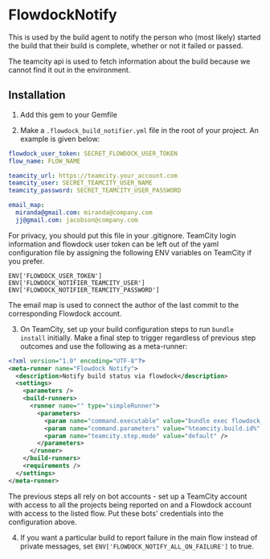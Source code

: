 # FlowdockNotify

This is used by the build agent to notify the person who (most likely)
started the build that their build is complete, whether or not it failed
or passed.

The teamcity api is used to fetch information about the build because we
cannot find it out in the environment.

## Installation

1. Add this gem to your Gemfile

2. Make a `.flowdock_build_notifier.yml` file in the root of your project. An
   example is given below: 

```yaml
flowdock_user_token: SECRET_FLOWDOCK_USER_TOKEN
flow_name: FLOW_NAME

teamcity_url: https://teamcity.your_account.com
teamcity_user: SECRET_TEAMCITY_USER_NAME
teamcity_password: SECRET_TEAMCITY_USER_PASSWORD

email_map:
  miranda@gmail.com: miranda@company.com
  jj@gmail.com: jacobson@company.com
```

For privacy, you should put this file in your .gitignore.
TeamCity login information and flowdock user token can be left
out of the yaml configuration file by assigning the following ENV variables 
on TeamCity if you prefer.

```
ENV['FLOWDOCK_USER_TOKEN']
ENV['FLOWDOCK_NOTIFIER_TEAMCITY_USER']
ENV['FLOWDOCK_NOTIFIER_TEAMCITY_PASSWORD']
```

The email map is used to connect the author of the last commit to the
corresponding Flowdock account.

3. On TeamCity, set up your build configuration steps to run `bundle install`
   initially. Make a final step to trigger regardless of previous step outcomes
   and use the following as a meta-runner: 

```xml
<?xml version="1.0" encoding="UTF-8"?>
<meta-runner name="Flowdock Notify">
  <description>Notify build status via flowdock</description>
  <settings>
    <parameters />
    <build-runners>
      <runner name="" type="simpleRunner">
        <parameters>
          <param name="command.executable" value="bundle exec flowdock_notify" />
          <param name="command.parameters" value="%teamcity.build.id%" />
          <param name="teamcity.step.mode" value="default" />
        </parameters>
      </runner>
    </build-runners>
    <requirements />
  </settings>
</meta-runner>
```

The previous steps all rely on bot accounts - set up a TeamCity account with
access to all the projects being reported on and a Flowdock account with access
to the listed flow. Put these bots' credentials into the configuration above. 

4. If you want a particular build to report failure in the main flow instead of
   private messages, set `ENV['FLOWDOCK_NOTIFY_ALL_ON_FAILURE']` to true.
